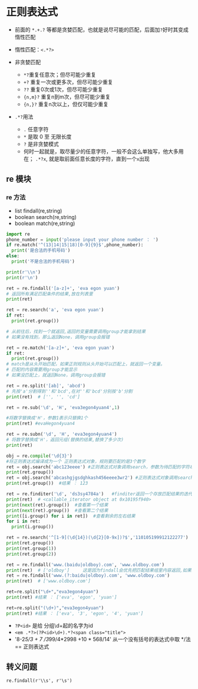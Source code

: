 # 正则表达式

- 前面的 `*.+.?` 等都是贪婪匹配，也就是说尽可能的匹配，后面加`?`好时其变成惰性匹配

- 惰性匹配：`<.*?>`

- 非贪婪匹配
  - `*?`重复任意次；但尽可能少重复
  - `+?` 重复一次或更多次，但尽可能少重复
  - `??` 重复0次或1次，但尽可能少重复
  - `{n,m}?` 重复n到m次，但尽可能少重复
  - `{n,}?` 重复n次以上，但仅可能少重复

- `.*?`用法
  - `.` 任意字符
  - `*` 是取 0 至 无限长度
  - `?` 是非贪婪模式
  - 何时一起就是，取尽量少的任意字符，一般不会这么单独写，他大多用在； `.*?x`, 就是取前面任意长度的字符，直到一个`x`出现

## re 模块

### re 方法

- list findall(re,string)
- boolean search(re,string)
- boolean match(re,string)

``` py
import re
phone_number = input('please input your phone number ： ')
if re.match('^(13|14|15|18)[0-9]{9}$',phone_number):
  print('是合法的手机号码')
else:
  print('不是合法的手机号码')

print(r'\\n')
print(r'\n')
```


``` py
ret = re.findall('[a-z]+', 'eva egon yuan')
# 返回所有满足匹配条件的结果,放在列表里
print(ret)

ret = re.search('a', 'eva egon yuan')
if ret:
  print(ret.group())

# 从前往后，找到一个就返回,返回的变量需要调用group才能拿到结果
# 如果没有找到，那么返回None，调用group会报错

ret = re.match('[a-z]+', 'eva egon yuan')
if ret:
  print(ret.group())
# match是从头开始匹配，如果正则规则从头开始可以匹配上，就返回一个变量。
# 匹配的内容需要用group才能显示
# 如果没匹配上，就返回None，调用group会报错

ret = re.split('[ab]', 'abcd')
# 先按'a'分割得到''和'bcd',在对''和'bcd'分别按'b'分割
print(ret)  # ['', '', 'cd']

ret = re.sub('\d', 'H', 'eva3egon4yuan4',1)

#将数字替换成'H'，参数1表示只替换1个
print(ret) #evaHegon4yuan4

ret = re.subn('\d', 'H', 'eva3egon4yuan4')
# 将数字替换成'H'，返回元组(替换的结果,替换了多少次)
print(ret)

obj = re.compile('\d{3}')
#将正则表达式编译成为一个 正则表达式对象，规则要匹配的是3个数字
ret = obj.search('abc123eeee') #正则表达式对象调用search，参数为待匹配的字符串
print(ret.group())
ret = obj.search('abcashgjgsdghkash456eeee3wr2') #正则表达式对象调用search，参数为待匹配的字符串
print(ret.group())  #结果 ： 123

ret = re.finditer('\d', 'ds3sy4784a')   #finditer返回一个存放匹配结果的迭代器
print(ret)  # <callable_iterator object at 0x10195f940>
print(next(ret).group())  #查看第一个结果
print(next(ret).group())  #查看第二个结果
print([i.group() for i in ret])  #查看剩余的左右结果
for i in ret:
  print(i.group())

ret = re.search('^[1-9](\d{14})(\d{2}[0-9x])?$','110105199912122277')
print(ret.group())
print(ret.group(1))
print(ret.group(2))

ret = re.findall('www.(baidu|oldboy).com', 'www.oldboy.com')
print(ret)  # ['oldboy']     这是因为findall会优先把匹配结果组里内容返回,如果想要匹配结果,取消权限即可
ret = re.findall('www.(?:baidu|oldboy).com', 'www.oldboy.com')
print(ret)  # ['www.oldboy.com']

ret=re.split("\d+","eva3egon4yuan")
print(ret) #结果 ： ['eva', 'egon', 'yuan']

ret=re.split("(\d+)","eva3egon4yuan")
print(ret) #结果 ： ['eva', '3', 'egon', '4', 'yuan']
```

- `?P<id>` 是给 分组\d+起的名字为id
- `<em .*?>(?P<id>\d+).*?<span class="title">`
- '8-2*5/3 + 7 /3*99/4*2998 +10 * 568/14' 从一个没有括号的表达式中取 */法 == 正则表达式

## 转义问题

`re.findall(r'\\s', r'\s')`


